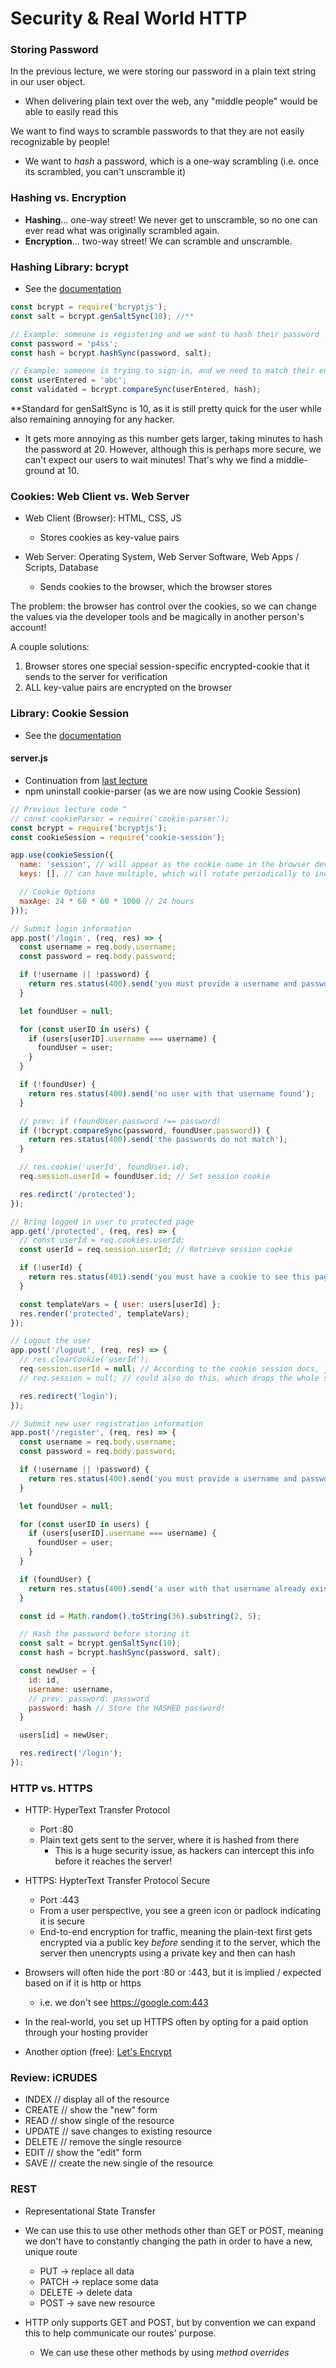 # Security & Real World HTTP

### Storing Password

In the previous lecture, we were storing our password in a plain text string in our user object.
* When delivering plain text over the web, any "middle people" would be able to easily read this

We want to find ways to scramble passwords to that they are not easily recognizable by people!
* We want to _hash_ a password, which is a one-way scrambling (i.e. once its scrambled, you can't unscramble it)

### Hashing vs. Encryption
* **Hashing**... one-way street! We never get to unscramble, so no one can ever read what was originally scrambled again.
* **Encryption**... two-way street! We can scramble and unscramble.

### Hashing Library: bcrypt
* See the [documentation](https://www.npmjs.com/package/bcryptjs)

```js
const bcrypt = require('bcryptjs');
const salt = bcrypt.genSaltSync(10); //**

// Example: someone is registering and we want to hash their password
const password = 'p4ss';
const hash = bcrypt.hashSync(password, salt);

// Example: someone is trying to sign-in, and we need to match their entered password
const userEntered = 'abc';
const validated = bcrypt.compareSync(userEntered, hash);
```

**Standard for genSaltSync is 10, as it is still pretty quick for the user while also remaining annoying for any hacker.
* It gets more annoying as this number gets larger, taking minutes to hash the password at 20. However, although this is perhaps more secure, we can't expect our users to wait minutes! That's why we find a middle-ground at 10.

### Cookies: Web Client vs. Web Server
* Web Client (Browser): HTML, CSS, JS
  * Stores cookies as key-value pairs

* Web Server: Operating System, Web Server Software, Web Apps / Scripts, Database
  * Sends cookies to the browser, which the browser stores

The problem: the browser has control over the cookies, so we can change the values via the developer tools and be magically in another person's account!

A couple solutions:
1. Browser stores one special session-specific encrypted-cookie that it sends to the server for verification
2. ALL key-value pairs are encrypted on the browser

### Library: Cookie Session
* See the [documentation](https://www.npmjs.com/package/cookie-session)

#### server.js
* Continuation from [last lecture](L10_Cookies.md)
* npm uninstall cookie-parser (as we are now using Cookie Session)

```js
// Previous lecture code ^
// const cookieParser = require('cookie-parser');
const bcrypt = require('bcryptjs');
const cookieSession = require('cookie-session');

app.use(cookieSession({
  name: 'session', // will appear as the cookie name in the browser developer tools
  keys: [], // can have multiple, which will rotate periodically to increase security

  // Cookie Options
  maxAge: 24 * 60 * 60 * 1000 // 24 hours
}));

// Submit login information
app.post('/login', (req, res) => {
  const username = req.body.username;
  const password = req.body.password;

  if (!username || !password) {
    return res.status(400).send('you must provide a username and password');
  }

  let foundUser = null;

  for (const userID in users) {
    if (users[userID].username === username) {
      foundUser = user;
    }
  }

  if (!foundUser) {
    return res.status(400).send('no user with that username found');
  }

  // prev: if (foundUser.password !== password)
  if (!bcrypt.compareSync(password, foundUser.password)) {
    return res.status(400).send('the passwords do not match');
  }

  // res.cookie('userId', foundUser.id);
  req.session.userId = foundUser.id; // Set session cookie

  res.redirct('/protected');
});

// Bring logged in user to protected page
app.get('/protected', (req, res) => {
  // const userId = req.cookies.userId;
  const userId = req.session.userId; // Retrieve session cookie

  if (!userId) {
    return res.status(401).send('you must have a cookie to see this page');
  }

  const templateVars = { user: users[userId] };
  res.render('protected', templateVars);
});

// Logout the user
app.post('/logout', (req, res) => {
  // res.clearCookie('userId');
  req.session.userId = null; // According to the cookie session docs, just set whichever cookies you want to clear to null
  // req.session = null; // could also do this, which drops the whole session

  res.redirect('login');
});

// Submit new user registration information
app.post('/register', (req, res) => {
  const username = req.body.username;
  const password = req.body.password;

  if (!username || !password) {
    return res.status(400).send('you must provide a username and password');
  }

  let foundUser = null;

  for (const userID in users) {
    if (users[userID].username === username) {
      foundUser = user;
    }
  }

  if (foundUser) {
    return res.status(400).send('a user with that username already exists');
  }

  const id = Math.random().toString(36).substring(2, 5);

  // Hash the password before storing it
  const salt = bcrypt.genSaltSync(10);
  const hash = bcrypt.hashSync(password, salt);

  const newUser = {
    id: id,
    username: username,
    // prev: password: password
    password: hash // Store the HASHED password! 
  }

  users[id] = newUser;

  res.redirect('/login');
});
```

### HTTP vs. HTTPS
* HTTP: HyperText Transfer Protocol
  * Port :80
  * Plain text gets sent to the server, where it is hashed from there
    * This is a huge security issue, as hackers can intercept this info before it reaches the server!
* HTTPS: HypterText Transfer Protocol Secure
  * Port :443
  * From a user perspective, you see a green icon or padlock indicating it is secure
  * End-to-end encryption for traffic, meaning the plain-text first gets encrypted via a public key _before_ sending it to the server, which the server then unencrypts using a private key and then can hash

* Browsers will often hide the port :80 or :443, but it is implied / expected based on if it is http or https
  * i.e. we don't see https://google.com:443

* In the real-world, you set up HTTPS often by opting for a paid option through your hosting provider
* Another option (free): [Let's Encrypt](https://letsencrypt.org/)

### Review: iCRUDES
* INDEX // display all of the resource
* CREATE // show the "new" form
* READ // show single of the resource
* UPDATE // save changes to existing resource
* DELETE // remove the single resource
* EDIT // show the "edit" form
* SAVE // create the new single of the resource

### REST
* Representational State Transfer
* We can use this to use other methods other than GET or POST, meaning we don't have to constantly changing the path in order to have a new, unique route
  * PUT &rarr; replace all data
  * PATCH &rarr; replace some data
  * DELETE &rarr; delete data
  * POST &rarr; save new resource

* HTTP only supports GET and POST, but by convention we can expand this to help communicate our routes' purpose.
  * We can use these other methods by using _method overrides_